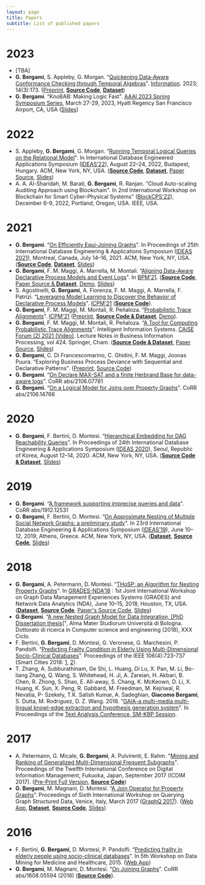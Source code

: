 ```yaml
---
layout: page
title: Papers
subtitle: List of published papers
---
```


# 2023

 * [TBA]
 * **G. Bergami**, S. Appleby, G. Morgan. “[Quickening Data-Aware Conformance Checking through Temporal Algebras](https://www.mdpi.com/2078-2489/14/3/173)". [Information](https://www.mdpi.com/journal/information/special_issues/1D5WDEWMG5). 2023; 14(3):173. ([Preprint](https://www.preprints.org/manuscript/202301.0254/), **[Source Code](https://github.com/datagram-db/knobab/releases/tag/v1.2)**, **[Dataset](https://osf.io/2cxr7/)**)
 * **G. Bergami**. “KnoBAB: Making Logic Fast".  [AAAI 2023 Spring Symposium Series](https://ltlf-symposium.github.io/), March 27-29, 2023, Hyatt Regency San Francisco Airport, CA, USA ([Slides](https://drive.google.com/file/d/1zBJLZj_3ZVjVMrAPdxZB9JBvzSYETIEj/view?usp=sharing))

# 2022

 * S. Appleby, **G. Bergami**, G. Morgan. “[Running Temporal Logical Queries on the Relational Model](https://dl.acm.org/doi/10.1145/3548785.3548786)". In International Database Engineered Applications Symposium ([IDEAS’22](https://confsys.encs.concordia.ca/IDEAS-II/ideas22/ideas22.php)), August 22–24, 2022, Budapest, Hungary. ACM, New York, NY, USA. (**[Source Code](https://github.com/datagram-db/knobab/releases/tag/v1.0)**, **[Dataset](https://osf.io/xwd3v/)**, [Paper Source](https://github.com/SamuelAppleby/IDEAS_2022), [Slides](https://www.researchgate.net/publication/363690979_presentationpptx))
 * A. A. Al-Sharidah, M. Barati, **G. Bergami**, R. Ranjan. “Cloud Auto-scaling Auditing Approach using Blockchain". In 2nd International Workshop on 
Blockchain for Smart Cyber-Physical Systems" ([BlockCPS'22](https://sites.google.com/view/blockcps2022)), December 6-9, 2022, Portland, Oregon, USA. IEEE, USA. 

# 2021
* **G. Bergami**. “[On Efficiently Equi-Joining Graphs](https://doi.org/10.1145/3472163.3472269)". In Proceedings of 25th International Database Engineering & Applications Symposium ([IDEAS 2021](https://confsys.encs.concordia.ca/IDEAS/ideas21/FinalProgram-IDEAS2021.pdf)), Montreal, Canada, July 14–16, 2021. ACM, New York, NY, USA. ([**Source Code**](https://github.com/gyankos/graphjoin/releases/tag/1.0), [**Dataset**](https://osf.io/xney5/), [Slides](https://www.researchgate.net/publication/353247024_IDEAS'21_Slides))
* **G. Bergami**, F. M. Maggi, A. Marrella, M. Montali. “[Aligning Data-Aware Declarative Process Models and Event Logs](https://link.springer.com/chapter/10.1007%2F978-3-030-85469-0_16)". In [BPM'21](https://bpm2021.diag.uniroma1.it/program/). ([**Source Code**](https://github.com/jackbergus/bpm21/releases/tag/0.9), [Paper Source & **Dataset**](https://github.com/jackbergus/bpm21-dataalign/), [Demo](https://youtu.be/TYL2nkO1dkw), [Slides](https://www.researchgate.net/publication/354436667_BPM%2721_Slides))
* S. Agostinelli, **G. Bergami**, A. Fiorenza, F. M. Maggi, A. Marrella, F. Patrizi. “[Leveraging Model Learning to Discover the Behavior of Declarative Process Models](https://ieeexplore.ieee.org/document/9576870/)". [ICPM'21](https://icpmconference.org/2021/declarative-process-discovery-with-model-learning/) ([**Source Code**](https://github.com/bpm-diag/DECMOL)).
* **G. Bergami**, F. M. Maggi, M. Montali, R. Peñaloza. “[Probabilistic Trace Alignments](https://ieeexplore.ieee.org/document/9576856/)". [ICPM'21](https://icpmconference.org/2021/probabilistic-trace-alignment/) ([Preprint](https://arxiv.org/abs/2107.03997), [**Source Code & Dataset**](https://github.com/jackbergus/approxProbTraceAlign/releases/tag/0.9), [Demo](https://youtu.be/aWhS7yOa0UA)).
* **G. Bergami**, F. M. Maggi, M. Montali,  R. Peñaloza. “[A Tool for Computing Probabilistic Trace Alignments](https://link.springer.com/chapter/10.1007/978-3-030-79108-7_14)". Intelligent Information Systems. [CAiSE Forum (2) 2021 (Video)](https://youtu.be/XTcCgVsJCs0?t=1197). Lecture Notes in Business Information Processing, vol 424. Springer, Cham. ([**Source Code & Dataset**](https://github.com/jackbergus/approxProbTraceAlign/releases/tag/0.9), [Paper Source](https://github.com/jackbergus/ProbTraceAlignment/releases/tag/1.0), [Slides](https://www.researchgate.net/publication/352889355_Slides_CAiSE'21))
* **G. Bergami**, C. Di Francescomarino, C. Ghidini, F. M. Maggi, Joonas Puura. “Exploring Business Process Deviance with Sequential and Declarative Patterns". ([Preprint](https://arxiv.org/abs/2111.12454), [Source Code](https://github.com/jackbergus/CompleteDevianceMining))
* **G. Bergami**. “[On Declare MAX-SAT and a finite Herbrand Base for data-aware logs](https://arxiv.org/abs/2106.07781)". CoRR abs/2106.07781
* **G. Bergami**. “[On a Logical Model for Joins over Property Graphs](https://arxiv.org/abs/2106.14766)". CoRR abs/2106.14766


# 2020
* **G. Bergami**, F. Bertini, D. Montesi. “[Hierarchical Embedding for DAG Reachability Queries](https://dl.acm.org/doi/10.1145/3410566.3410583)". In Proceedings of 24th International Database Engineering & Applications Symposium ([IDEAS 2020](http://confsys.encs.concordia.ca/IDEAS/ideas20/ideas20.php)), Seoul, Republic of Korea, August 12–14, 2020. ACM, New York, NY, USA. ([**Source Code & Dataset**](https://github.com/gyankos/hierarchy_embedding), [Slides](https://www.researchgate.net/publication/343889450_Euclidean_Embedding_Slides))


# 2019

* **G. Bergami**. “[A framework supporting imprecise queries and data](https://arxiv.org/abs/1912.12531)". CoRR abs/1912.12531
* **G. Bergami**, F. Bertini, D. Montesi. “[On Approximate Nesting of Multiple Social Network Graphs: a preliminary study](https://dl.acm.org/citation.cfm?id=3331081)". In 23rd International Database Engineering & Applications Symposium ([IDEAS’19](http://confsys.encs.concordia.ca/IDEAS/ideas19/IDEAS2019-Program.pdf)),
June 10–12, 2019, Athens, Greece. ACM, New York, NY, USA. ([**Dataset**](https://osf.io/czvtb/), **[Source Code](https://github.com/jackbergus/FHoSP/)**, [Slides](https://www.researchgate.net/publication/333672297_FHoSP_Slides_2019))

# 2018
* **G. Bergami**, A. Petermann, D. Montesi. “[THoSP: an Algorithm for Nesting Property Graphs](https://dl.acm.org/citation.cfm?id=3210267)". In [GRADES-NDA’18](https://sites.google.com/site/gradesnda2018/) : 1st Joint International Workshop on Graph Data Management Experiences Systems (GRADES) and Network Data Analytics (NDA), June 10–15, 2018, Houston, TX, USA. ([**Dataset**](https://drive.google.com/open?id=1ielgqlCd6z37NLmyJq1ysS-ZowG4CaN2), **[Source Code](https://bitbucket.org/unibogb/graphnestingc/src)**, [Paper's Source Code](https://github.com/gyankos/GraphNesting), [Slides](https://www.researchgate.net/publication/325777613_Slides_THoSP_2018))
* **G.Bergami**. “[A new Nested Graph Model for Data Integration, [PhD Dissertation thesis]](https://jackbergus.github.io/theses/)", Alma Mater Studiorum Università di Bologna. Dottorato di ricerca in Computer science and engineering (2018), XXX Ciclo. 
* F. Bertini, **G. Bergami**, D. Montesi, G. Veronese, G. Marchesini, P. Pandolfi. “[Predicting Frailty Condition in Elderly Using Multi-Dimensional Socio-Clinical Databases](http://ieeexplore.ieee.org/document/8280555/)". Proceedings of the IEEE 106(4):723-737 (Smart Cities 2018: [1](http://proceedingsoftheieee.ieee.org/view-recent-issues/april-2018/), [2](https://ieeexplore.ieee.org/xpl/tocresult.jsp?isnumber=8326750)).
* T. Zhang, A. Subburathinam, Ge Shi, L. Huang, Di Lu, X. Pan, M. Li, Bo-liang Zhang, Q. Wang, S. Whitehead, H. Ji, A. Zareian, H. Akbari, B. Chen, R. Zhong, S. Shao, E. All-away, S. Chang, K. McKeown, D. Li, X. Huang, K. Sun, X. Peng, R. Gabbard, M. Freedman, M. Kejriwal, R. Nevatia, P- Szekely, T.K. Satish Kumar, A. Sadeghian, **Giacomo Bergami**, S. Dutta, M. Rodriguez, D. Z. Wang. 2018. “[GAIA-a multi-media multi-lingual knowl-edge extraction and hypothesis generation system](https://tac.nist.gov/publications/2018/participant.papers/TAC2018.GAIA.proceedings.pdf)". In Proceedings of the [Text Analysis Conference, 	SM-KBP Session](https://tac.nist.gov/2018/workshop/tac2018.agenda.html).


# 2017
* A. Petermann, G. Micale, **G. Bergami**, A. Pulvirenti, E. Rahm. "[Mining and Ranking of Generalized Multi-Dimensional Frequent Subgraphs](http://ieeexplore.ieee.org/document/8244685/)". Proceedings of the Twelfth International Conference on Digital Information Management, Fukuoka, Japan, September 2017 (ICDIM 2017). ([Pre-Print Full Version](https://drive.google.com/open?id=157mJnFZuu_pfo41amf2c--Krbp3f4SwL), **[Source Code](https://github.com/p3et/dmgm)**)
* **G. Bergami**, M. Magnani, D. Montesi. “[A Join Operator for Property Graphs](http://ceur-ws.org/Vol-1810/GraphQ_paper_04.pdf)”. Proceedings of Sixth International Workshop on Querying Graph Structured Data, Venice, Italy, March 2017 ([GraphQ 2017](https://www.isgroup.unimo.it/graphq2017/program.asp)). ([Web App](http://jackbergus.alwaysdata.net/joinapp/), [**Dataset**](http://smartdata.cs.unibo.it/data/GRAPH/BolognaGraph2016.tar.gz), **[Source Code](https://bitbucket.org/unibogb/databasemappings/)**, [Slides](https://www.slideshare.net/jackbergus/a-join-operator-for-property-graphs))

# 2016
* F. Bertini, **G. Bergami**, D. Montesi, P. Pandolfi. “[Predicting frailty in elderly people using socio-clinical databases](https://www.siam.org/meetings/sdm16/SDMDMMH.pdf)”. In 5th Workshop on Data Mining for Medicine and Healthcare, 2015. ([Web App](http://jackbergus.alwaysdata.net/calc/index.html))
* **G. Bergami**, M. Magnani, D. Montesi. “[On Joining Graphs](https://arxiv.org/abs/1608.05594)”. CoRR abs/1608.05594 (2016) (**[Source Code](https://bitbucket.org/unibogb/databasemappings/src/graphq2017/draft_java/)**).
